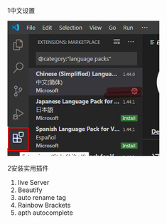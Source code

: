 1中文设置

![image-20210219180846720](vscode起步图片/image-20200407142141626.png)

2安装实用插件

1. live Server
2. Beautify
3. auto rename tag
4. Rainbow Brackets
5. apth autocomplete

